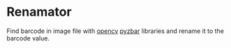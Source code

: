 # Renamator

Find barcode in image file with [opencv](https://pypi.org/project/opencv-python/) [pyzbar](https://pypi.org/project/pyzbar/) libraries and rename it to the barcode value.

